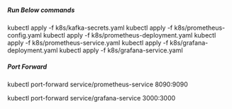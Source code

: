 ##### Run Below commands
kubectl apply -f k8s/kafka-secrets.yaml
kubectl apply -f k8s/prometheus-config.yaml 
kubectl apply -f k8s/prometheus-deployment.yaml
kubectl apply -f k8s/prometheus-service.yaml
kubectl apply -f k8s/grafana-deployment.yaml
kubectl apply -f k8s/grafana-service.yaml

##### Port Forward
kubectl port-forward service/prometheus-service 8090:9090 

kubectl port-forward service/grafana-service 3000:3000 
